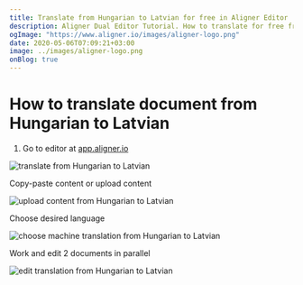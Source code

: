 ```yaml
---
title: Translate from Hungarian to Latvian for free in Aligner Editor
description: Aligner Dual Editor Tutorial. How to translate for free from Hungarian to Latvian. Aligner is multilingual document management platform. 
ogImage: "https://www.aligner.io/images/aligner-logo.png"
date: 2020-05-06T07:09:21+03:00
image: ../images/aligner-logo.png
onBlog: true
---
```


# How to translate document from Hungarian to Latvian

1. Go to editor at [app.aligner.io](https://app.aligner.io "Aligner App web page")

![translate from Hungarian to Latvian](../aligner-blank-editor.png "translate from Hungarian to Latvian")

Copy-paste content or upload content

![upload content from Hungarian to Latvian](../aligner-uploaded-document.png "upload content from Hungarian to Latvian")

Choose desired language

![choose machine translation from Hungarian to Latvian](../aligner-language-dropdown.png "choose machine translation from Hungarian to Latvian")

Work and edit 2 documents in parallel

![edit translation from Hungarian to Latvian](../aligner-double-sitded-editor.png "edit translation from Hungarian to Latvian")

